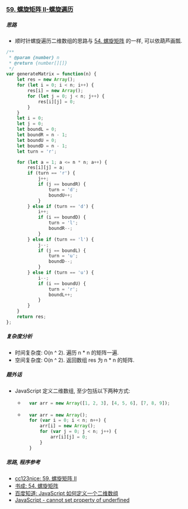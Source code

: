 ### [59. 螺旋矩阵 II-螺旋遍历](https://leetcode-cn.com/problems/spiral-matrix-ii/)

##### 思路

* 顺时针螺旋遍历二维数组的思路与 [54. 螺旋矩阵](https://leetcode-cn.com/problems/spiral-matrix/solution/54-luo-xuan-ju-zhen-luo-xuan-bian-li-by-shu-cheng/) 的一样, 可以依葫芦画瓢.



```javascript
/**
 * @param {number} n
 * @return {number[][]}
 */
var generateMatrix = function(n) {
    let res = new Array();
    for (let i = 0; i < n; i++) {   
        res[i] = new Array();
        for (let j = 0; j < n; j++) {
            res[i][j] = 0;
        }
    }
    let i = 0;
    let j = 0;
    let boundL = 0;
    let boundR = n - 1;
    let boundU = 0;
    let boundD = n - 1;
    let turn = 'r';

    for (let a = 1; a <= n * n; a++) {
        res[i][j] = a;
        if (turn == 'r') {
            j++;
            if (j == boundR) {
                turn = 'd';
                boundU++;
            }
        } else if (turn == 'd') {
            i++;
            if (i == boundD) {
                turn = 'l';
                boundR--;
            }
        } else if (turn == 'l') {
            j--;
            if (j == boundL) {
                turn = 'u';
                boundD--;
            }
        } else if (turn == 'u') {
            i--;
            if (i == boundU) {
                turn = 'r';
                boundL++;
            }
        }
    }
    return res;
};
```



##### 复杂度分析

* 时间复杂度: O(n ^ 2). 遍历 n * n 的矩阵一遍.
* 空间复杂度: O(n ^ 2). 返回数组 res 为 n * n 的矩阵.



##### 题外话

* JavaScript 定义二维数组, 至少包括以下两种方式:

    * ```javascript
        var arr = new Array([1, 2, 3], [4, 5, 6], [7, 8, 9]);
        ```

    * ```javascript
        var arr = new Array();
        for (var i = 0; i < n; n++) {
            arr[i] = new Array();
            for (var j = 0; j < n; j++) {
                arr[i][j] = 0;
            }
        }
        ```
        



##### 思路, 程序参考

* [cc123nice: 59. 螺旋矩阵 II](https://leetcode-cn.com/problems/spiral-matrix-ii/solution/luo-xuan-ju-zhen-ii-93100-by-caifeng123/)
* [书成: 54. 螺旋矩阵](https://leetcode-cn.com/problems/spiral-matrix/solution/54-luo-xuan-ju-zhen-luo-xuan-bian-li-by-shu-cheng/)
* [百度知道: JavaScript 如何定义一个二维数组](https://zhidao.baidu.com/question/7989716.html)
* [JavaScript - cannot set property of underfined](https://stackoverflow.com/questions/7479520/javascript-cannot-set-property-of-undefined)